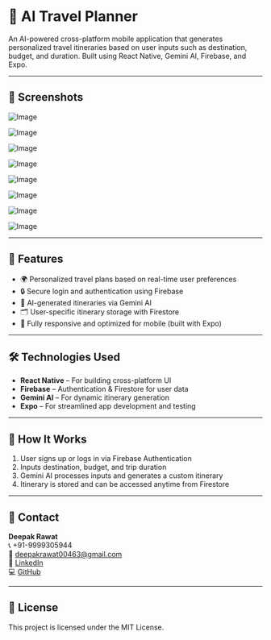# 🧠 AI Travel Planner

An AI-powered cross-platform mobile application that generates personalized travel itineraries based on user inputs such as destination, budget, and duration. Built using React Native, Gemini AI, Firebase, and Expo.

---

## 📸 Screenshots


![Image](https://github.com/user-attachments/assets/213cd02a-c940-4762-9d69-307acae5c4f9)

![Image](https://github.com/user-attachments/assets/d654af10-3bcb-4ce4-a03e-da42f55ca12d)

![Image](https://github.com/user-attachments/assets/20ababea-1ef0-4d5a-86e0-47f37c823c62)

![Image](https://github.com/user-attachments/assets/18bc3c84-b4db-449c-b694-b85d46740381)

![Image](https://github.com/user-attachments/assets/d6b82cb5-6286-471b-8b0f-0b46c2c8c70a)

![Image](https://github.com/user-attachments/assets/9bd936ce-6e12-47b9-80d4-48227579ff10)

![Image](https://github.com/user-attachments/assets/dd51aa6c-f9ee-40da-bda5-d5a15c526b8d)

![Image](https://github.com/user-attachments/assets/f9cb7c1b-17be-4731-8eb8-675cc1c7cf58)


---

## 🚀 Features

- 🌍 Personalized travel plans based on real-time user preferences  
- 🔒 Secure login and authentication using Firebase  
- 🧠 AI-generated itineraries via Gemini AI  
- 🗂️ User-specific itinerary storage with Firestore  
- 📱 Fully responsive and optimized for mobile (built with Expo)

---

## 🛠️ Technologies Used

- **React Native** – For building cross-platform UI  
- **Firebase** – Authentication & Firestore for user data  
- **Gemini AI** – For dynamic itinerary generation  
- **Expo** – For streamlined app development and testing

---

## 🧪 How It Works

1. User signs up or logs in via Firebase Authentication  
2. Inputs destination, budget, and trip duration  
3. Gemini AI processes inputs and generates a custom itinerary  
4. Itinerary is stored and can be accessed anytime from Firestore

---

## 📧 Contact

**Deepak Rawat**  
📞 +91-9999305944  
📧 deepakrawat00463@gmail.com  
🔗 [LinkedIn](https://www.linkedin.com/in/deepak-rawat-a12064309/)  
💻 [GitHub](https://github.com/Deepak-Rawat-tech)

---

## 📄 License

This project is licensed under the MIT License.

